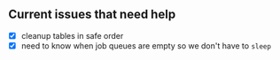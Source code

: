 ## Current issues that need help

- [x] cleanup tables in safe order
- [x] need to know when job queues are empty so we don't have to `sleep`
